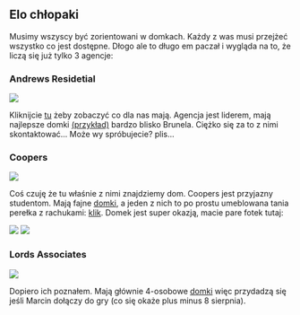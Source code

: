 ﻿## Elo chłopaki


Musimy wszyscy być zorientowani w domkach. Każdy z was musi przejżeć wszystko co jest dostępne. Dłogo ale to długo em paczał i wygląda na to, że liczą się już tylko 3 agencje:

### Andrews Residetial

<img src="{{site.baseurl}}/andrew.png">

Kliknijcie [tu](https://www.andrewsresidential.co.uk/lettings.php?area=Uxbridge&max_price=2000&bedrooms=3) żeby zobaczyć co dla nas mają. Agencja jest liderem, mają najlepsze domki [(przykład)](https://www.andrewsresidential.co.uk/property-for-rent-3-bedroom-terrace-in-uxbridge) bardzo blisko Brunela. Ciężko się za to z nimi skontaktować... Może wy spróbujecie? plis...


### Coopers

<img src="{{site.baseurl}}/coopers-residential-logo.png">

Coś czuję że tu właśnie z nimi znajdziemy dom. Coopers jest przyjazny studentom. Mają fajne [domki](https://www.coopersresidential.co.uk/lettings/property-search/?location=UB8+3PH&radius=1&minPrice=0&maxPrice=2000&itemsPerPage=10&sortOrder=1&page=2), a jeden z nich to po prostu umeblowana tania perełka z rachukami: [klik](https://www.coopersresidential.co.uk/lettings/property-details/?propertyId=28870151). Domek jest super okazją, macie pare fotek tutaj:

<img src="{{site.baseurl}}/ladny1.jpg">

<img src="{{site.baseurl}}/ladny2.jpg">


### Lords Associates

<img src="{{site.baseurl}}/3e4965d7-87fa-4c2d-9969-f1745c5e22ca.png">

Dopiero ich poznałem. Mają głównie 4-osobowe [domki](http://www.lordsassociates.co.uk/let/property-to-let?streetarea=Uxbridge&minbedrooms=3&maxbedrooms=4) więc przydadzą się jeśli Marcin dołączy do gry (co się okaże plus minus 8 sierpnia).